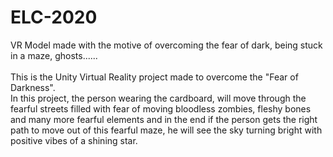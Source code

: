 # ELC-2020
VR Model made with the motive of overcoming the fear of dark, being stuck in a maze, ghosts......<br><br>
This is the Unity Virtual Reality project made to overcome the "Fear of Darkness". <br>
In this project, the person wearing the cardboard, will move through the fearful streets filled with fear of moving bloodless zombies, fleshy bones and many more fearful elements and in the end if the person gets the right path to move out of this fearful maze, he will see the sky turning bright with positive vibes of a shining star. 
